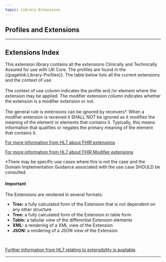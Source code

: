 ```yaml
---
topic: Library-Extensions
---
```

## Profiles and Extensions

---

## Extensions Index

This extension library contains all the extensions Clinically and Technically Assured for use with UK Core. The profiles are found in the {{pagelink:Library-Profiles}}. The table below lists all the current extensions and the context of use. 
<br><br>
The context of use column indicates the profile and /or element where the extension may be applied. The modifier extension column indicates whether the extension is a modifier extension or not.
<br><br>
The general rule is extensions can be ignored by receivers*. When a modifier extension is received it SHALL NOT be ignored as it modifies the meaning of the element or elements that contains it. Typically, this means information that qualifies or negates the primary meaning of the element that contains it.

<a href="http://hl7.org/fhir/R4/extensibility.html#Extension" class="external">For more information from HL7 about FHIR extensions</a>

<a href="http://hl7.org/fhir/R4/extensibility.html#modifierExtension" class="external">For more information from HL7 about FHIR Modifier extensions</a>

*There may be specific use cases where this is not the case and the Domain Implementation Guidance associated with the use case SHOULD be consulted.

<div markdown="span" class="alert alert-warning" role="alert"><h4><i class="fa fa-warning"></i> Important</h4>
The Extensions are rendered in several formats: 
<ul>
<li><b>Tree:</b> a fully calculated form of the Extension that is not dependent on any other structure</li>
<li><b>Tree:</b> a fully calculated form of the Extension in table form</li>
<li><b>Table:</b> a tabular view of the differential Extension elements</li>
<li><b>XML:</b> a rendering of a XML view of the Extension</li>
<li><b>JSON:</b> a rendering of a JSON view of the Extension</li> 
</ul>
<br>

<a href="http://hl7.org/fhir/R4/extensibility.html" class="external">Further information from HL7 relating to extensibility is available</a>.

</div>

---